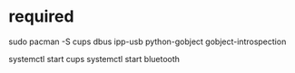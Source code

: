 # required

sudo pacman -S cups dbus ipp-usb python-gobject gobject-introspection




systemctl start cups
systemctl start bluetooth


